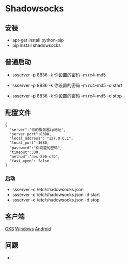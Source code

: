 # Shadowsocks


## 安装

* apt-get install python-pip
* pip install shadowsocks


## 普通启动

* ssserver -p 8836 -k 你设置的密码 -m rc4-md5

* ssserver -p 8836 -k 你设置的密码 -m rc4-md5 -d start
* ssserver -p 8836 -k 你设置的密码 -m rc4-md5 -d stop


## 配置文件

    {
      "server":"你的服务器ip地址",
      "server_port":8388,
      "local_address": "127.0.0.1",
      "local_port":1080,
      "password":"你设置的密码",
      "timeout":300,
      "method":"aes-256-cfb",
      "fast_open": false
    }
### 启动
* ssserver -c /etc/shadowsocks.json
* ssserver -c /etc/shadowsocks.json -d start
* ssserver -c /etc/shadowsocks.json -d stop

## 客户端

[OXS](https://sourceforge.net/projects/shadowsocksgui/files/dist/)
[Windows](https://sourceforge.net/projects/shadowsocksgui/files/dist/)
[Android](https://github.com/shadowsocks/shadowsocks/wiki/Ports-and-Clients#android)

## 问题

* 
    